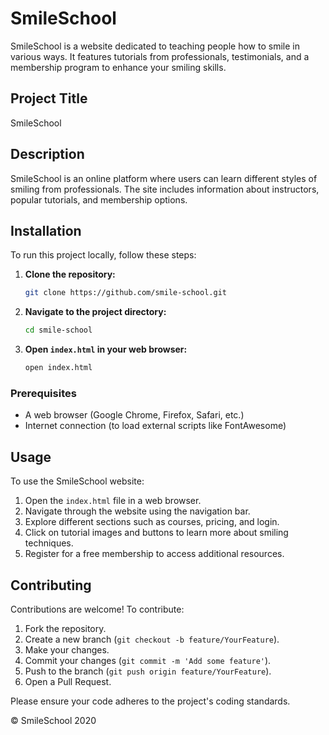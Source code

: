 # SmileSchool

SmileSchool is a website dedicated to teaching people how to smile in various ways. It features tutorials from professionals, testimonials, and a membership program to enhance your smiling skills.

## Project Title

SmileSchool

## Description

SmileSchool is an online platform where users can learn different styles of smiling from professionals. The site includes information about instructors, popular tutorials, and membership options.

## Installation

To run this project locally, follow these steps:

1. **Clone the repository:**
    ```bash
    git clone https://github.com/smile-school.git
    ```
2. **Navigate to the project directory:**
    ```bash
    cd smile-school
    ```
3. **Open `index.html` in your web browser:**
    ```bash
    open index.html
    ```

### Prerequisites

- A web browser (Google Chrome, Firefox, Safari, etc.)
- Internet connection (to load external scripts like FontAwesome)

## Usage

To use the SmileSchool website:

1. Open the `index.html` file in a web browser.
2. Navigate through the website using the navigation bar.
3. Explore different sections such as courses, pricing, and login.
4. Click on tutorial images and buttons to learn more about smiling techniques.
5. Register for a free membership to access additional resources.

## Contributing

Contributions are welcome! To contribute:

1. Fork the repository.
2. Create a new branch (`git checkout -b feature/YourFeature`).
3. Make your changes.
4. Commit your changes (`git commit -m 'Add some feature'`).
5. Push to the branch (`git push origin feature/YourFeature`).
6. Open a Pull Request.

Please ensure your code adheres to the project's coding standards.



© SmileSchool 2020